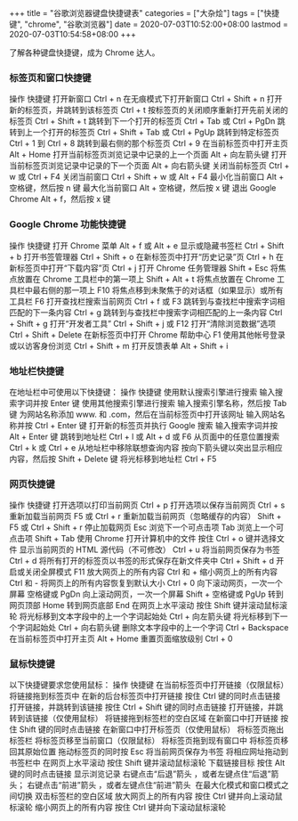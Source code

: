 +++
title = "谷歌浏览器键盘快捷键表"
categories = ["大杂烩"]
tags = ["快捷键", "chrome", "谷歌浏览器"]
date = 2020-07-03T10:52:00+08:00
lastmod = 2020-07-03T10:54:58+08:00
+++



了解各种键盘快捷键，成为 Chrome 达人。

### 标签页和窗口快捷键

操作	快捷键
打开新窗口	Ctrl + n
在无痕模式下打开新窗口	Ctrl + Shift + n
打开新的标签页，并跳转到该标签页	Ctrl + t
按标签页的关闭顺序重新打开先前关闭的标签页	Ctrl + Shift + t
跳转到下一个打开的标签页	Ctrl + Tab 或 Ctrl + PgDn
跳转到上一个打开的标签页	Ctrl + Shift + Tab 或 Ctrl + PgUp
跳转到特定标签页	Ctrl + 1 到 Ctrl + 8
跳转到最右侧的那个标签页	Ctrl + 9
在当前标签页中打开主页	Alt + Home
打开当前标签页浏览记录中记录的上一个页面	Alt + 向左箭头键
打开当前标签页浏览记录中记录的下一个页面	Alt + 向右箭头键
关闭当前标签页	Ctrl + w 或 Ctrl + F4
关闭当前窗口	Ctrl + Shift + w 或 Alt + F4
最小化当前窗口	Alt + 空格键，然后按 n 键
最大化当前窗口	Alt + 空格键，然后按 x 键
退出 Google Chrome	Alt + f，然后按 x 键

### Google Chrome 功能快捷键

操作	快捷键
打开 Chrome 菜单	Alt + f 或 Alt + e
显示或隐藏书签栏	Ctrl + Shift + b
打开书签管理器	Ctrl + Shift + o
在新标签页中打开“历史记录”页	Ctrl + h
在新标签页中打开“下载内容”页	Ctrl + j
打开 Chrome 任务管理器	Shift + Esc
将焦点放置在 Chrome 工具栏中的第一项上	Shift + Alt + t
将焦点放置在 Chrome 工具栏中最右侧的那一项上	F10
将焦点移到未聚焦于的对话框（如果显示）或所有工具栏	F6
打开查找栏搜索当前网页	Ctrl + f 或 F3
跳转到与查找栏中搜索字词相匹配的下一条内容	Ctrl + g
跳转到与查找栏中搜索字词相匹配的上一条内容	Ctrl + Shift + g
打开“开发者工具”	Ctrl + Shift + j 或 F12
打开“清除浏览数据”选项	Ctrl + Shift + Delete
在新标签页中打开 Chrome 帮助中心	F1
使用其他帐号登录或以访客身份浏览	Ctrl + Shift + m
打开反馈表单	Alt + Shift + i

### 地址栏快捷键

在地址栏中可使用以下快捷键：
操作	快捷键
使用默认搜索引擎进行搜索	输入搜索字词并按 Enter 键
使用其他搜索引擎进行搜索	输入搜索引擎名称，然后按 Tab 键
为网站名称添加 www. 和 .com，然后在当前标签页中打开该网址	输入网站名称并按 Ctrl + Enter 键
打开新的标签页并执行 Google 搜索	输入搜索字词并按 Alt + Enter 键
跳转到地址栏	Ctrl + l 或 Alt + d 或 F6
从页面中的任意位置搜索	Ctrl + k 或 Ctrl + e
从地址栏中移除联想查询内容	按向下箭头键以突出显示相应内容，然后按 Shift + Delete 键
将光标移到地址栏	Ctrl + F5

### 网页快捷键

操作	快捷键
打开选项以打印当前网页	Ctrl + p
打开选项以保存当前网页	Ctrl + s
重新加载当前网页	F5 或 Ctrl + r
重新加载当前网页（忽略缓存的内容）	Shift + F5 或 Ctrl + Shift + r
停止加载网页	Esc
浏览下一个可点击项	Tab
浏览上一个可点击项	Shift + Tab
使用 Chrome 打开计算机中的文件	按住 Ctrl + o 键并选择文件
显示当前网页的 HTML 源代码（不可修改）	Ctrl + u
将当前网页保存为书签	Ctrl + d
将所有打开的标签页以书签的形式保存在新文件夹中	Ctrl + Shift + d
开启或关闭全屏模式	F11
放大网页上的所有内容	Ctrl 和 +
缩小网页上的所有内容	Ctrl 和 -
将网页上的所有内容恢复到默认大小	Ctrl + 0
向下滚动网页，一次一个屏幕	空格键或 PgDn
向上滚动网页，一次一个屏幕	Shift + 空格键或 PgUp
转到网页顶部	Home
转到网页底部	End
在网页上水平滚动	按住 Shift 键并滚动鼠标滚轮
将光标移到文本字段中的上一个字词起始处	Ctrl + 向左箭头键
将光标移到下一个字词起始处	Ctrl + 向右箭头键
删除文本字段中的上一个字词	Ctrl + Backspace
在当前标签页中打开主页	Alt + Home
重置页面缩放级别	Ctrl + 0

### 鼠标快捷键

以下快捷键要求您使用鼠标：
操作	快捷键
在当前标签页中打开链接（仅限鼠标）	将链接拖到标签页中
在新的后台标签页中打开链接	按住 Ctrl 键的同时点击链接
打开链接，并跳转到该链接	按住 Ctrl + Shift 键的同时点击链接
打开链接，并跳转到该链接（仅使用鼠标）	将链接拖到标签栏的空白区域
在新窗口中打开链接	按住 Shift 键的同时点击链接
在新窗口中打开标签页（仅使用鼠标）	将标签页拖出标签栏
将标签页移至当前窗口（仅限鼠标）	将标签页拖到现有窗口中
将标签页移回其原始位置	拖动标签页的同时按 Esc
将当前网页保存为书签	将相应网址拖动到书签栏中
在网页上水平滚动	按住 Shift 键并滚动鼠标滚轮
下载链接目标	按住 Alt 键的同时点击链接
显示浏览记录	右键点击“后退”箭头 ，或者左键点住“后退”箭头； 右键点击“前进”箭头 ，或者左键点住“前进”箭头 
在最大化模式和窗口模式之间切换	双击标签栏的空白区域
放大网页上的所有内容	按住 Ctrl 键并向上滚动鼠标滚轮
缩小网页上的所有内容	按住 Ctrl 键并向下滚动鼠标滚轮
